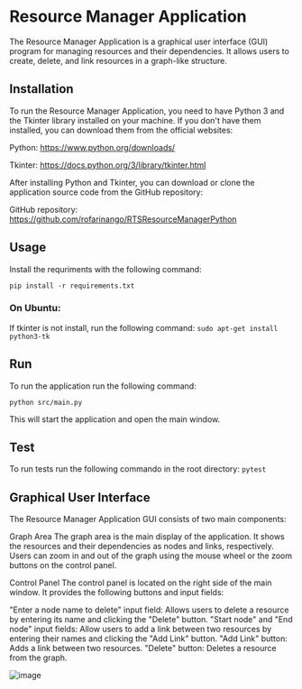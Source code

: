 # Resource Manager Application
The Resource Manager Application is a graphical user interface (GUI) program for managing resources and their dependencies. It allows users to create, delete, and link resources in a graph-like structure.

## Installation
To run the Resource Manager Application, you need to have Python 3 and the Tkinter library installed on your machine. If you don't have them installed, you can download them from the official websites:

Python: https://www.python.org/downloads/

Tkinter: https://docs.python.org/3/library/tkinter.html

After installing Python and Tkinter, you can download or clone the application source code from the GitHub repository:

GitHub repository: https://github.com/rofarinango/RTSResourceManagerPython

## Usage
Install the requriments with the following command:

`pip install -r requirements.txt`

### On Ubuntu:

If tkinter is not install, run the following command:
`sudo apt-get install python3-tk`

## Run
To run the application run the following command:

`python src/main.py`

This will start the application and open the main window.

## Test

To run tests run the following commando in the root directory:
`pytest`


## Graphical User Interface
The Resource Manager Application GUI consists of two main components:

Graph Area
The graph area is the main display of the application. It shows the resources and their dependencies as nodes and links, respectively. Users can zoom in and out of the graph using the mouse wheel or the zoom buttons on the control panel.

Control Panel
The control panel is located on the right side of the main window. It provides the following buttons and input fields:

"Enter a node name to delete" input field: Allows users to delete a resource by entering its name and clicking the "Delete" button.
"Start node" and "End node" input fields: Allow users to add a link between two resources by entering their names and clicking the "Add Link" button.
"Add Link" button: Adds a link between two resources.
"Delete" button: Deletes a resource from the graph.

![image](https://user-images.githubusercontent.com/47066093/229018826-b551def5-d41b-46a3-ad21-81b532e4890c.png)


